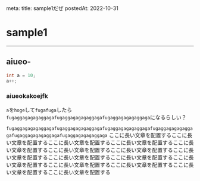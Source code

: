 <route lang="yaml">
meta:
    title: sample1だぜ
    postedAt: 2022-10-31
</route>

# sample1

---

## aiueo-

```cpp
int a = 10;
a++;
```

### aiueokakoejfk

`a`を`hoge`して`fugafuga`したら`fugaggagagagaggagafugaggagagagaggagafugaggagagagaggaga`になるらしい？

`fugaggagagagaggagafugaggagagagaggagafugaggagagagaggagafugaggagagagaggagafugaggagagagaggagafugaggagagagaggaga`
ここに長い文章を配置するここに長い文章を配置するここに長い文章を配置するここに長い文章を配置するここに長い文章を配置するここに長い文章を配置するここに長い文章を配置するここに長い文章を配置するここに長い文章を配置するここに長い文章を配置するここに長い文章を配置するここに長い文章を配置するここに長い文章を配置するここに長い文章を配置するここに長い文章を配置する
